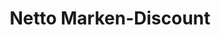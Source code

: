 ---
title: "Netto Marken-Discount"
url: /dessau-rosslau/netto-marken-discount-elballee/
shop: Supermarkt
---